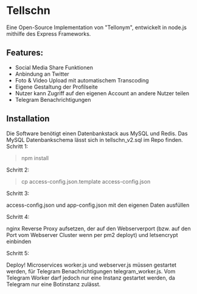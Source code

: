 # Tellschn

Eine Open-Source Implementation von "Tellonym", entwickelt in node.js mithilfe des Express Frameworks.

## Features:
- Social Media Share Funktionen
- Anbindung an Twitter
- Foto & Video Upload mit automatischem Transcoding
- Eigene Gestaltung der Profilseite
- Nutzer kann Zugriff auf den eigenen Account an andere Nutzer teilen
- Telegram Benachrichtigungen

## Installation
Die Software benötigt einen Datenbankstack aus MySQL und Redis. Das MySQL Datenbankschema lässt sich in tellschn_v2.sql im Repo finden.
Schritt 1:
> npm install

Schritt 2:

> cp access-config.json.template access-config.json

Schritt 3:

access-config.json und app-config.json mit den eigenen Daten ausfüllen

Schritt 4:

nginx Reverse Proxy aufsetzen, der auf den Webserverport (bzw. auf den Port vom Webserver Cluster wenn per pm2 deployt) und letsencrypt einbinden

Schritt 5:

Deploy! Microservices worker.js und webserver.js müssen gestartet werden, für Telegram Benachrichtigungen telegram_worker.js. Vom Telegram Worker darf jedoch nur eine Instanz gestartet werden, da Telegram nur eine Botinstanz zulässt.